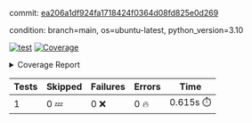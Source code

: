 commit: [ea206a1df924fa1718424f0364d08fd825e0d269](https://github.com/rcmdnk/python-template/tree/ea206a1df924fa1718424f0364d08fd825e0d269)

condition: branch=main, os=ubuntu-latest, python_version=3.10

[![test](https://github.com/rcmdnk/python-template/actions/workflows/test.yml/badge.svg)](https://github.com/rcmdnk/python-template/actions/runs/5438534639)
<a href="https://github.com/rcmdnk/python-template/blob/ea206a1df924fa1718424f0364d08fd825e0d269/README.md"><img alt="Coverage" src="https://img.shields.io/badge/Coverage-100%25-brightgreen.svg" /></a><details><summary>Coverage Report </summary><table><tr><th>File</th><th>Stmts</th><th>Miss</th><th>Cover</th></tr><tbody><tr><td><b>TOTAL</b></td><td><b>1</b></td><td><b>0</b></td><td><b>100%</b></td></tr></tbody></table></details>

| Tests | Skipped | Failures | Errors | Time |
| ----- | ------- | -------- | -------- | ------------------ |
| 1 | 0 :zzz: | 0 :x: | 0 :fire: | 0.615s :stopwatch: |

